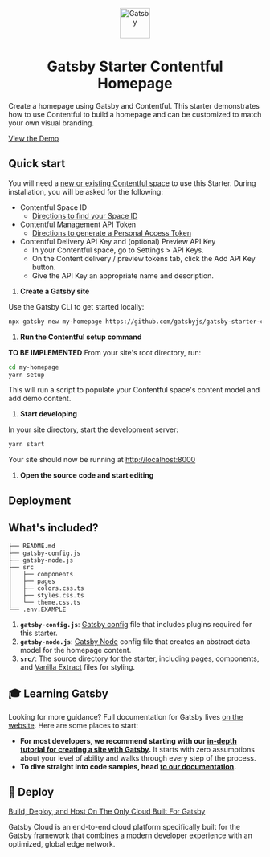 
<p align="center">
  <a href="https://www.gatsbyjs.com">
    <img alt="Gatsby" src="https://www.gatsbyjs.com/Gatsby-Monogram.svg" width="60" />
  </a>
</p>
<h1 align="center">
  Gatsby Starter Contentful Homepage
</h1>

Create a homepage using Gatsby and Contentful. This starter demonstrates how to use Contentful to build a homepage and can be customized to match your own visual branding.

[View the Demo][demo]

[demo]: https://gatsbycontentfulhomepage.gatsbyjs.io/

## Quick start

You will need a [new or existing Contentful space](https://www.contentful.com/help/contentful-101/#step-2-create-a-space) to use this Starter. During installation, you will be asked for the following:

- Contentful Space ID
  - [Directions to find your Space ID](https://www.contentful.com/help/find-space-id/)
- Contentful Management API Token
  - [Directions to generate a Personal Access Token](https://www.contentful.com/faq/personal-access-tokens/)
- Contentful Delivery API Key and (optional) Preview API Key
  - In your Contentful space, go to Settings > API Keys.
  - On the Content delivery / preview tokens tab, click the Add API Key button.
  - Give the API Key an appropriate name and description.

1. **Create a Gatsby site**

  Use the Gatsby CLI to get started locally:

  ```sh
  npx gatsby new my-homepage https://github.com/gatsbyjs/gatsby-starter-contentful-homepage
  ```

1. **Run the Contentful setup command**

  **TO BE IMPLEMENTED**
  From your site's root directory, run:

  ```sh
  cd my-homepage
  yarn setup
  ```

  This will run a script to populate your Contentful space's content model and add demo content.

1. **Start developing**

  In your site directory, start the development server:

  ```sh
  yarn start
  ```

  Your site should now be running at <http://localhost:8000>

1. **Open the source code and start editing**

## Deployment

## What's included?

```
├── README.md
├── gatsby-config.js
├── gatsby-node.js
├── src
│   ├── components
│   ├── pages
│   ├── colors.css.ts
│   ├── styles.css.ts
│   └── theme.css.ts
└── .env.EXAMPLE
```

1. **`gatsby-config.js`**: [Gatsby config][] file that includes plugins required for this starter.
1. **`gatsby-node.js`**: [Gatsby Node][] config file that creates an abstract data model for the homepage content.
1. **`src/`**: The source directory for the starter, including pages, components, and [Vanilla Extract][] files for styling.

[gatsby config]: https://www.gatsbyjs.com/docs/reference/config-files/gatsby-config/
[gatsby node]: https://www.gatsbyjs.com/docs/reference/config-files/gatsby-node/
[vanilla extract]: https://vanilla-extract.style/

<!--


- Quick start
  - Requirements
  - Deploy

- What's inside
- How tos
  - Color themes
  - Custom section components
  - Updates to the data model

- Features
  - Contentful
  - Homepage sections
  - Vanilla Extract

-->

## 🎓 Learning Gatsby

Looking for more guidance? Full documentation for Gatsby lives [on the website](https://www.gatsbyjs.com/). Here are some places to start:

- **For most developers, we recommend starting with our [in-depth tutorial for creating a site with Gatsby](https://www.gatsbyjs.com/tutorial/).** It starts with zero assumptions about your level of ability and walks through every step of the process.
- **To dive straight into code samples, head [to our documentation](https://www.gatsbyjs.com/docs/).**

## 💫 Deploy

[Build, Deploy, and Host On The Only Cloud Built For Gatsby](https://www.gatsbyjs.com/cloud/)

Gatsby Cloud is an end-to-end cloud platform specifically built for the Gatsby framework that combines a modern developer experience with an optimized, global edge network.

